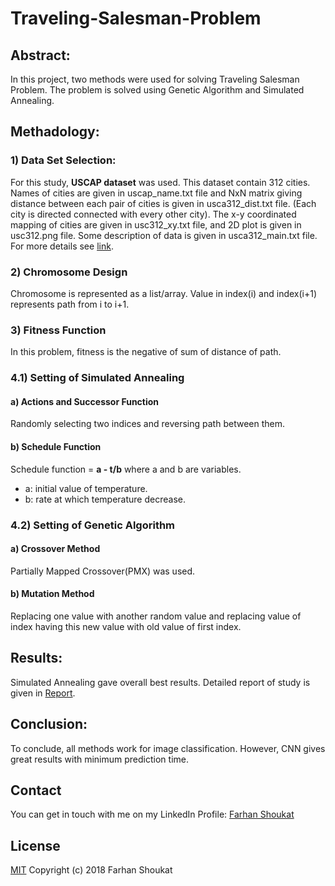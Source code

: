 # Traveling-Salesman-Problem

## Abstract:
In this project, two methods were used for solving Traveling Salesman Problem. The problem is solved using Genetic Algorithm and Simulated Annealing.


## Methadology:

### 1) Data Set Selection:
For this study, **USCAP dataset** was used. This dataset contain 312 cities. Names of cities are given in uscap_name.txt file and NxN matrix giving distance between each pair of cities is given in usca312_dist.txt file. (Each city is directed connected with every other city). The x-y coordinated mapping of cities are given in usc312_xy.txt file, and 2D plot is given in usc312.png file. Some description of data is given in usca312_main.txt file. For more details see [link](http://people.sc.fsu.edu/~jburkardt/datasets/cities/cities.html).

### 2) Chromosome Design
Chromosome is represented as a list/array. Value in index(i) and index(i+1) represents path from i to i+1.

### 3) Fitness Function
In this problem, fitness is the negative of sum of distance of path.


### 4.1) Setting of Simulated Annealing

#### a) Actions and Successor Function
Randomly selecting two indices and reversing path between them.

#### b) Schedule Function
Schedule function = **a - t/b** where a and b are variables.
* a: initial value of temperature.
* b: rate at which temperature decrease.


### 4.2) Setting of Genetic Algorithm

#### a) Crossover Method
Partially Mapped Crossover(PMX) was used.

#### b) Mutation Method
Replacing one value with another random value and replacing value of index having this new value with old value of first index.


## Results:
Simulated Annealing gave overall best results. Detailed report of study is given in [Report](../master/Report.docx).


## Conclusion:
To conclude, all methods work for image classification. However, CNN gives great results with minimum prediction time.


## Contact
You can get in touch with me on my LinkedIn Profile: [Farhan Shoukat](https://www.linkedin.com/in/farhan-shoukat-782542167/)


## License
[MIT](../master/LICENSE)
Copyright (c) 2018 Farhan Shoukat

